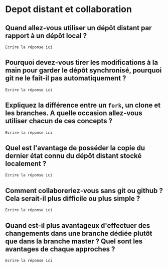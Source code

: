 # Depot distant et collaboration


## Quand allez-vous utiliser un dépôt distant par rapport à un dépôt local ?  

    Ecrire la réponse ici

## Pourquoi devez-vous tirer les modifications à la main pour garder le dépôt synchronisé, pourquoi git ne le fait-il pas automatiquement ? 

    Ecrire la réponse ici

## Expliquez la différence entre un `fork`, un clone et les branches. A quelle occasion allez-vous utiliser chacun de ces concepts ? 

    Ecrire la réponse ici

## Quel est l'avantage de posséder la copie du dernier état connu du dépôt distant stocké localement ? 

    Ecrire la réponse ici 


## Comment collaboreriez-vous sans git ou github ? Cela serait-il plus difficile ou plus simple ?

    Ecrire la réponse ici


## Quand est-il plus avantageux d'effectuer des changements dans une branche dédiée plutôt que dans la branche master ? Quel sont les avantages de chaque approches ? 

    Ecrire la réponse ici
